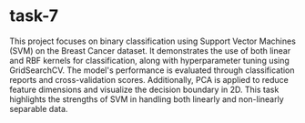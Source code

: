 # task-7
This project focuses on binary classification using Support Vector Machines (SVM) on the Breast Cancer dataset. It demonstrates the use of both linear and RBF kernels for classification, along with hyperparameter tuning using GridSearchCV. The model's performance is evaluated through classification reports and cross-validation scores. Additionally, PCA is applied to reduce feature dimensions and visualize the decision boundary in 2D. This task highlights the strengths of SVM in handling both linearly and non-linearly separable data.
